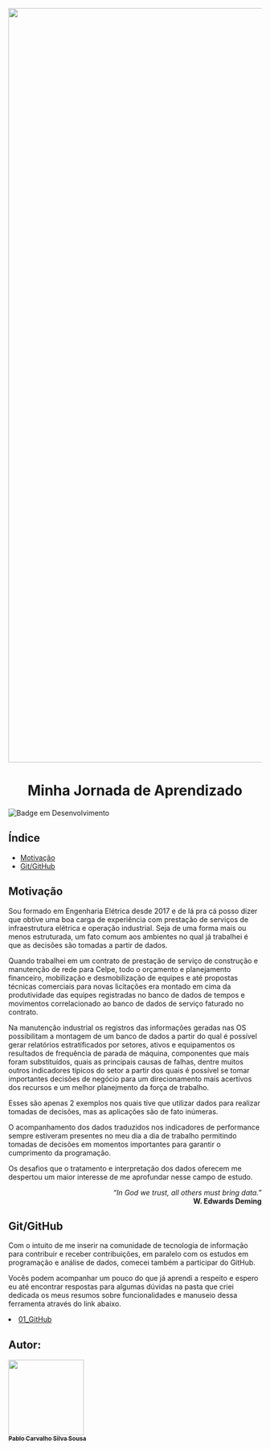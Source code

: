 [<img src="https://i.pinimg.com/564x/0f/0b/af/0f0bafcd2dac42a948d3871c84b15326.jpg" width=1500>](https://github.com/pablobodock/estudos)

<h1 align="center"><b>Minha Jornada de Aprendizado</b></h1>

![Badge em Desenvolvimento](https://img.shields.io/badge/STATUS-EM%20DESENVOLVIMENTO-green)

<h2 align="left"><b>Índice</b></h2>

* [Motivação](#Motivação)
* [Git/GitHub](#Git/GitHub)

## <b>Motivação</b>

Sou formado em Engenharia Elétrica desde 2017 e de lá pra cá posso dizer que obtive uma boa carga de experiência com prestação de serviços de infraestrutura elétrica e operação industrial. Seja de uma forma mais ou menos estruturada, um fato comum aos ambientes no qual já trabalhei é que as decisões são tomadas a partir de dados.

Quando trabalhei em um contrato de prestação de serviço de construção e manutenção de rede para Celpe, todo o orçamento e planejamento financeiro, mobilização e desmobilização de equipes e até propostas técnicas comerciais para novas licitações era montado em cima da produtividade das equipes registradas no banco de dados de tempos e movimentos correlacionado ao banco de dados de serviço faturado no contrato.

Na manutenção industrial os registros das informações geradas nas OS possibilitam a montagem de um banco de dados a partir do qual é possível gerar relatórios estratificados por setores, ativos e equipamentos os resultados de frequência de parada de máquina, componentes que mais foram substituídos, quais as principais causas de falhas, dentre muitos outros indicadores típicos do setor a partir dos quais é possível se tomar importantes decisões de negócio para um direcionamento mais acertivos dos recursos e um melhor planejmento da força de trabalho.

Esses são apenas 2 exemplos nos quais tive que utilizar dados para realizar tomadas de decisões, mas as aplicações são de fato inúmeras.

O acompanhamento dos dados traduzidos nos indicadores de performance sempre estiveram presentes no meu dia a dia de trabalho permitindo tomadas de decisões em momentos importantes para garantir o cumprimento da programação.

Os desafios que o tratamento e interpretação dos dados oferecem me despertou um maior interesse de me aprofundar nesse campo de estudo.


<p align="right"> <i>“In God we trust, all others must bring data.”</i><br>
<b>W. Edwards Deming</b></p>

## <b>Git/GitHub</b>
Com o intuito de me inserir na comunidade de tecnologia de informação para contribuir e receber contribuições, em paralelo com os estudos em programação e análise de dados, comecei também a participar do GitHub.

Vocês podem acompanhar um pouco do que já aprendi a respeito e espero eu até encontrar respostas para algumas dúvidas na pasta que criei dedicada os meus resumos sobre funcionalidades e manuseio dessa ferramenta através do link abaixo.


<li><a href="https://github.com/pablobodock/estudos/tree/master/01_GitHub">01_GitHub</a>
<!-- <li type="i"><a href="https://github.com/pablobodock/estudos/tree/master/02_Python">02_Python</a>
<li type="i"><a href="https://github.com/pablobodock/estudos/tree/master/03_CRISP-DM">03_CRISP-DM</a>
<li type="i"><a href="https://github.com/pablobodock/estudos/tree/master/04_SCRUM">04_SCRUM</a>
</ol> -->

## <b>Autor:</b>
[<img src="https://avatars.githubusercontent.com/u/100739328?s=400&u=4239667bd3d16f391bcf6eeaeb4b94877fd976f0&v=4" width=150><br><sub><b>Pablo Carvalho Silva Sousa</b></sub>](https://github.com/pablobodock)
